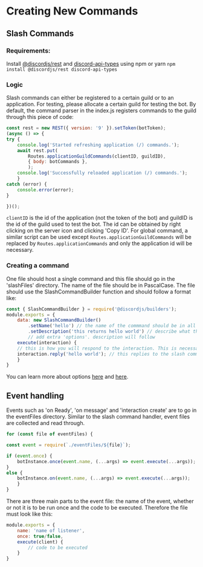 # Creating New Commands
## Slash Commands
### Requirements:
Install [@discordjs/rest](https://github.com/discordjs/discord.js-modules/tree/main/packages/rest) and [discord-api-types](https://github.com/discordjs/discord-api-types/) using npm or yarn `npm install @discordjs/rest discord-api-types`
### Logic
Slash commands can either be registered to a certain guild or to an application. For testing, please allocate a certain guild for testing the bot. By default, the command parser in the index.js registers commands to the guild through this piece of code:
```js
const rest = new REST({ version: '9' }).setToken(botToken);
(async () => {
try {
	console.log('Started refreshing application (/) commands.');
	await rest.put(
		Routes.applicationGuildCommands(clientID, guildID),
		{ body: botCommands },
		);
	console.log('Successfully reloaded application (/) commands.');
	}
catch (error) {
	console.error(error);
}

})();
```
`clientID` is the id of the application (not the token of the bot) and guildID is the id of the guild used to test the bot. The id can be obtained by right clicking on the server icon and clicking 'Copy ID'.
For global command, a similar script can be used except `Routes.applicationGuildCommands` will be replaced by `Routes.applicationCommands` and only the application id will be necessary.
### Creating a command
One file should host a single command and this file should go in the 'slashFiles' directory. The name of the file should be in PascalCase. The file should use the SlashCommandBuilder function and should follow a format like:
```js
const { SlashCommandBuilder } = require('@discordjs/builders');
module.exports = {
	data: new SlashCommandBuilder()
		.setName('hello') // the name of the commmand should be in all lowercase letters
		.setDescription('this returns hello world') // describe what the command will do.
		// add extra 'options'. description will follow
	execute(interaction) {
	// this is how you will respond to the interaction. This is necessary
	interaction.reply('hello world'); // this replies to the slash command
	}
}
```
You can learn more about options [here](https://discordjs.guide/interactions/registering-slash-commands.html#options) and [here](https://discordjs.guide/interactions/registering-slash-commands.html#option-types).
## Event handling
Events such as 'on Ready', 'on message' and 'interaction create' are to go in the eventFiles directory. Similar to the slash command handler, event files are collected and read through. 
```js
for (const file of eventFiles) {

const event = require(`./eventFiles/${file}`);

if (event.once) {
	botInstance.once(event.name, (...args) => event.execute(...args));
}
else {
	botInstance.on(event.name, (...args) => event.execute(...args));
	}
}
```
There are three main parts to the event file: the name of the event, whether or not it is to be run once and the code to be executed. Therefore the file must look like this:
```js
module.exports = {
	name: 'name of listener',
	once: true/false,
	execute(client) {
		// code to be executed
	}
}
```